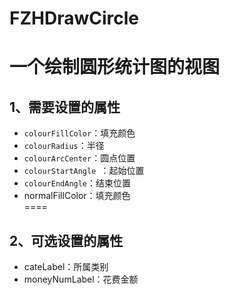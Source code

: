 # FZHDrawCircle
一个绘制圆形统计图的视图
====
## 1、需要设置的属性<br>
  * `colourFillColor`：填充颜色<br>
  * `colourRadius`：半径<br>
  * `colourArcCenter`：圆点位置<br>
  * `colourStartAngle `：起始位置<br>
  * `colourEndAngle`：结束位置<br>
  * normalFillColor：填充颜色<br>
====
## 2、可选设置的属性<br>
  * cateLabel：所属类别<br>
  * moneyNumLabel：花费金额<br>
